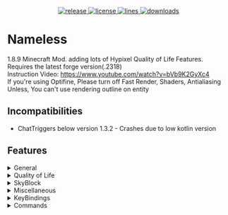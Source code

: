 <p align="center">
<a href="https://github.com/HappyAndJust/Nameless/releases/latest" target="_blank">
    <img alt="release" src="https://img.shields.io/github/v/release/HappyAndJust/Nameless?color=00FFFF&style=for-the-badge" />
  </a>
<a href="https://github.com/HappyAndJust/Nameless/blob/master/LICENSE">
    <img alt="license" src="https://img.shields.io/github/license/HappyAndJust/Nameless?color=00FFFF&style=for-the-badge">
 </a>
<a href="https://github.com/HappyAndJust/Nameless/">
    <img alt="lines" src="https://img.shields.io/tokei/lines/github/HappyAndJust/Nameless?color=00FFFF&style=for-the-badge">
 </a>
<a href="https://github.com/HappyAndJust/Nameless/releases/latest">
    <img alt="downloads" src="https://img.shields.io/github/downloads/HappyAndJust/Nameless/total?color=00FFFF&style=for-the-badge" />
</a>
</p>

# Nameless
1.8.9 Minecraft Mod. adding lots of Hypixel Quality of Life Features. Requires the latest forge version(.2318)<br>
Instruction Video: https://www.youtube.com/watch?v=bVb9K2GyXc4 <br>
If you're using Optifine, Please turn off Fast Render, Shaders, Antialiasing<br>
Unless, You can't use rendering outline on entity

## Incompatibilities
- ChatTriggers below version 1.3.2 - Crashes due to low kotlin version

## Features
<details>
  <summary>General</summary>

  - Bedwars ESP
  - Bedwars Ray Trace Bed
  - Display Better Armor in SkyWars
  - Glow All Players
  - Hide NPC in Lobby
  - Remove Certain Mod ID Sent to Server
  - Remove Negative Effects (blindness, nausea)
</details>
<details>
  <summary>Quality of Life</summary>

  - AFK Mode
  - Auto Accept Party
  - Cancel Certain Block Rendering
  - F5 Fix
  - Guess the Build Helper
  - Hide Tip Message
  - In Game Stat Viewer
  - Join Hypixel Button in Main Menu
  - Murderer Finder
  - Party Games Helper
      - Animal Slaughter
      - Anvil Spleef
      - Avalanche
      - Dive
      - High Ground
      - Jigsaw Rush
      - Lab Escape
      - RPG-16
      - Spider Maze
      - Workshop
  - Perspective
  - Pixel Party Helper
  - Reconnect Button in Disconnect Gui
  - Show Ping numbers in TabList
  - Tab Complete /play commands in hypixel
  - Trajectory Preview
</details>
<details>
  <summary>SkyBlock</summary>

  - Change Helmet Texture
  - Click Anywhere to Open Slayer Menu
  - Damage Indicator
  - Disable Enderman Teleportation
  - Enderman Slayer Helper
  - Equip Pet Skin
  - Experimentation Table Helper
  - Fairy Soul Waypoint
  - Gemstone ESP
  - Glow Bats in Dungeons
  - Glow Dropped Item
  - Glow Dungeons Teammates
  - Glow Star Dungeon Mobs
  - Jerry Workshop Gift ESP
  - Livid Dagger Backstep Notifier
  - Render Pointing Arrow to Wither/Blood Key
  - Show Wither Shield CoolTime
</details>
<details>
 <summary>Miscellaneous</summary>

  - Auto Update Checker
  - Change Damaged Entity Color
  - Change Fishing Particle Color
  - Change Leather Armor Color
  - Change Nickname Color
  - Click Copy Chat
  - Disguise Nickname
  - Hide Other Player's Fish Hook
  - Hit Delay Fix
  - No HurtCam
  - Stop Log Spamming
  - Texture Overlay
</details>
<details>
  <summary>KeyBindings</summary>

  - Accept Party
  - Deny Party
  - Freeze FairySoul Paths
  - Freeze Waypoint Paths
  - Ghost Block
  - Open Gui
  - Perspective
</details>
<details>
  <summary>Commands</summary>

  - /currentdata - prints current game of hypixel
  - /helmettexture - Select Helmet Texture
  - /name - gets name history of player
  - /searchbin - Search bins of specific item
  - /viewstat - View someone's stats
  - /waypoint - Show paths to given coordinate
</details>